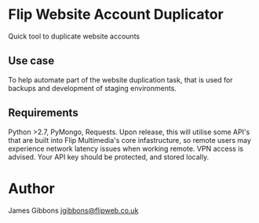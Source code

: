 # Flip Website Account Duplicator
Quick tool to duplicate website accounts


## Use case
To help automate part of the website duplication task, that is used for backups and development of staging environments.

## Requirements
Python >2.7, PyMongo, Requests. Upon release, this will utilise some API's that are built into Flip Multimedia's core infastructure, so remote users may experience network latency issues when working remote. VPN access is advised.
Your API key should be protected, and stored locally.

# Author
James Gibbons <jgibbons@flipweb.co.uk>
